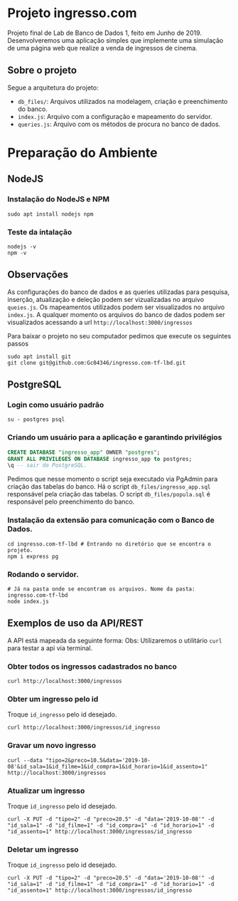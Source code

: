 # Projeto ingresso.com
Projeto final de Lab de Banco de Dados 1, feito em Junho de 2019. Desenvolveremos uma aplicação simples que implemente uma simulação de uma página web que realize a venda de ingressos de cinema.

## Sobre o projeto
Segue a arquitetura do projeto:
- <code>db_files/</code>: Arquivos utilizados na modelagem, criação e preenchimento do banco.
- <code>index.js</code>: Arquivo com a configuração e mapeamento do servidor.
- <code>queries.js</code>: Arquivo com os métodos de procura no banco de dados.

# Preparação do Ambiente

## NodeJS

### Instalação do NodeJS e NPM
``` shell
sudo apt install nodejs npm   
```

### Teste da intalação
``` shell
nodejs -v
npm -v
```

## Observações
As configurações do banco de dados e as queries utilizadas para pesquisa, inserção, atualização e deleção podem ser vizualizadas no arquivo `queies.js`. Os mapeamentos utilizados podem ser visualizados no arquivo `index.js`. A qualquer momento os arquivos do banco de dados podem ser visualizados acessando a url `http://localhost:3000/ingressos`

Para baixar o projeto no seu computador pedimos que execute os seguintes passos
``` shell
sudo apt install git
git clone git@github.com:Gc04346/ingresso.com-tf-lbd.git
```

## PostgreSQL

### Login como usuário padrão
``` shell
su - postgres psql
```

### Criando um usuário para a aplicação e garantindo privilégios
``` sql
CREATE DATABASE "ingresso_app" OWNER "postgres";
GRANT ALL PRIVILEGES ON DATABASE ingresso_app to postgres;
\q -- sair do PostgreSQL.
```

Pedimos que nesse momento o script seja executado via PgAdmin para criação das tabelas do banco. Há o script <code>db_files/ingresso_app.sql</code> responsável pela criação das tabelas. O script <code>db_files/popula.sql</code> é responsável pelo preenchimento do banco.

### Instalação da extensão para comunicação com o Banco de Dados.
``` shell
cd ingresso.com-tf-lbd # Entrando no diretório que se encontra o projeto.
npm i express pg
```

### Rodando o servidor.
``` shell
# Já na pasta onde se encontram os arquivos. Nome da pasta: ingresso.com-tf-lbd
node index.js
```

## Exemplos de uso da API/REST
A API está mapeada da seguinte forma:
Obs: Utilizaremos o utilitário <code>curl</code> para testar a api via terminal.

### Obter todos os ingressos cadastrados no banco
``` shell
curl http://localhost:3000/ingressos
```

### Obter um ingresso pelo id
Troque <code>id_ingresso</code> pelo id desejado.
``` shell
curl http://localhost:3000/ingressos/id_ingresso
```

### Gravar um novo ingresso
``` shell
curl --data "tipo=2&preco=10.5&data='2019-10-08'&id_sala=1&id_filme=1&id_compra=1&id_horario=1&id_assento=1" http://localhost:3000/ingressos
```

### Atualizar um ingresso
Troque <code>id_ingresso</code> pelo id desejado.
``` shell
curl -X PUT -d "tipo=2" -d "preco=20.5" -d "data='2019-10-08'" -d "id_sala=1" -d "id_filme=1" -d "id_compra=1" -d "id_horario=1" -d "id_assento=1" http://localhost:3000/ingressos/id_ingresso
```

### Deletar um ingresso
Troque <code>id_ingresso</code> pelo id desejado.
``` shell
curl -X PUT -d "tipo=2" -d "preco=20.5" -d "data='2019-10-08'" -d "id_sala=1" -d "id_filme=1" -d "id_compra=1" -d "id_horario=1" -d "id_assento=1" http://localhost:3000/ingressos/id_ingresso
```